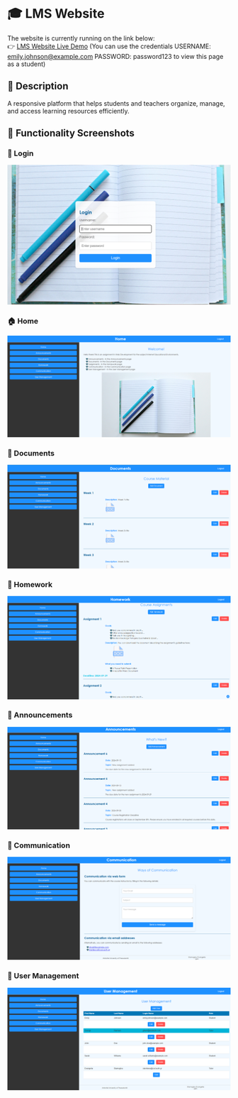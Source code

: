 # 🎓 LMS Website

The website is currently running on the link below:  
👉 [LMS Website Live Demo](https://stanikeva.webpages.auth.gr/3591partB/index.php)
(You can use the credentials 
	USERNAME: emily.johnson@example.com
	PASSWORD: password123
to view this page as a student)

## 📖 Description
A responsive platform that helps students and teachers organize, manage, and access learning resources efficiently.

## 📸 Functionality Screenshots

### 🔑 Login
![Login](Assets/1Login.png)

### 🏠 Home
![Home](Assets/2Homepage.png)

### 📂 Documents
![Documents](Assets/3Documents.png)

### 📝 Homework
![Homework](Assets/3Homework.png)

### 📢 Announcements
![Announcements](Assets/4Announcements.png)

### 💬 Communication
![Communication](Assets/5Communication.png)

### 👥 User Management
![User Management](Assets/6UserManagement.png)

